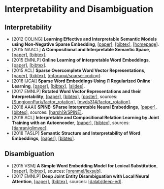 # Interpretability and Disambiguation

## Interpretability
- [2012 COLING] **Learning Effective and Interpretable Semantic Models using Non-Negative Sparse Embedding**, [[paper]](https://www.aclweb.org/anthology/C12-1118.pdf), [[bibtex]](https://www.aclweb.org/anthology/C12-1118.bib), [[homepage]](http://www.cs.cmu.edu/~bmurphy/NNSE/).
- [2015 NAACL] **A Compositional and Interpretable Semantic Space**, [[paper]](https://www.aclweb.org/anthology/N15-1004.pdf), [[bibtex]](https://www.aclweb.org/anthology/N15-1004.bib).
- [2015 EMNLP] **Online Learning of Interpretable Word Embeddings**, [[paper]](https://www.aclweb.org/anthology/D15-1196.pdf), [[bibtex]](https://www.aclweb.org/anthology/D15-1196.bib).
- [2015 ACL] **Sparse Overcomplete Word Vector Representations**, [[paper]](https://www.aclweb.org/anthology/P15-1144.pdf), [[bibtex]](https://www.aclweb.org/anthology/P15-1144.bib), [[mfaruqui/sparse-coding]](https://github.com/mfaruqui/sparse-coding).
- [2016 IJCAI] **Sparse Word Embeddings Using l1 Regularized Online Learning**, [[paper]](https://www.ijcai.org/Proceedings/16/Papers/414.pdf), [[bibtex]](/Bibtex/Sparse%20Word%20Embeddings%20Using%20l1%20Regularized%20Online%20Learning.bib), [[slides]](http://ofey.me/slides/sparse_ijcai16.pdf).
- [2017 EMNLP] **Rotated Word Vector Representations and their Interpretability**, [[paper]](https://www.aclweb.org/anthology/D17-1041.pdf), [[bibtex]](https://www.aclweb.org/anthology/D17-1041.bib), [[poster]](https://sungjoonpark.github.io./assets/emnlp2017_poster.pdf), sources: [[SungjoonPark/factor_rotation]](https://github.com/SungjoonPark/factor_rotation), [[mvds314/factor_rotation]](https://github.com/mvds314/factor_rotation).
- [2018 AAAI] **SPINE: SParse Interpretable Neural Embeddings**, [[paper]](https://arxiv.org/pdf/1711.08792.pdf), [[bibtex]](/Bibtex/SPINE.bib), sources: [[harsh19/SPINE]](https://github.com/harsh19/SPINE).
- [2018 ACL] **Interpretable and Compositional Relation Learning by Joint Training with an Autoencoder**, [[paper]](https://www.aclweb.org/anthology/P18-1200.pdf), [[bibtex]](/Bibtex/Interpretable%20and%20Compositional%20Relation%20Learning%20by%20Joint%20Training%20with%20an%20Autoencoder.bib), sources: [[tianran/glimvec]](https://github.com/tianran/glimvec).
- [2018 TASLP] **Semantic Structure and Interpretability of Word Embeddings**, [[paper]](https://arxiv.org/pdf/1711.00331.pdf), [[bibtex]](/Bibtex/Semantic%20Structure%20and%20Interpretability%20of%20Word%20Embeddings.bib).

## Disambiguation
- [2015 VSM] **A Simple Word Embedding Model for Lexical Substitution**, [[paper]](https://www.aclweb.org/anthology/W15-1501.pdf), [[bibtex]](https://www.aclweb.org/anthology/W15-1501.bib), sources: [[orenmel/lexsub]](https://github.com/orenmel/lexsub).
- [2017 EMNLP] **Deep Joint Entity Disambiguation with Local Neural Attention**, [[paper]](https://www.aclweb.org/anthology/D17-1277.pdf), [[bibtex]](https://www.aclweb.org/anthology/D17-1277.bib), sources: [[dalab/deep-ed]](https://github.com/dalab/deep-ed).
